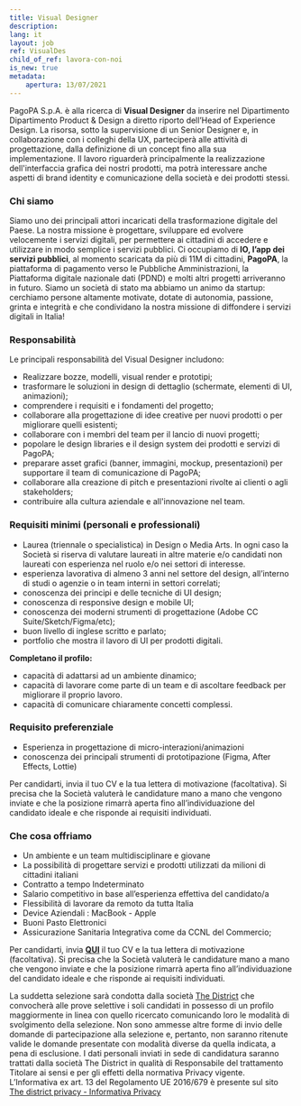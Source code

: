 ```yaml
---
title: Visual Designer
description:
lang: it
layout: job
ref: VisualDes
child_of_ref: lavora-con-noi
is_new: true
metadata:
    apertura: 13/07/2021 
---
```


PagoPA S.p.A. è alla ricerca di **Visual Designer** da inserire nel Dipartimento Dipartimento Product & Design a diretto riporto dell’Head of Experience Design. La risorsa, sotto la supervisione di un Senior Designer e, in collaborazione con i colleghi della UX, parteciperà alle attività di progettazione, dalla definizione di un concept fino alla sua implementazione. Il lavoro riguarderà principalmente la realizzazione dell'interfaccia grafica dei nostri prodotti, ma potrà interessare anche aspetti di brand identity e comunicazione della società e dei prodotti stessi.

### Chi siamo

Siamo uno dei principali attori incaricati della trasformazione digitale del Paese. La nostra missione è progettare, sviluppare ed evolvere velocemente i servizi digitali, per permettere ai cittadini di accedere e utilizzare in modo semplice i servizi pubblici.
Ci occupiamo di **IO, l’app dei servizi pubblici**, al momento scaricata da più di 11M di cittadini, **PagoPA**, la piattaforma di pagamento verso le Pubbliche Amministrazioni, la Piattaforma digitale nazionale dati (PDND) e molti altri progetti arriveranno in futuro.
Siamo un società di stato ma abbiamo un animo da startup: cerchiamo persone altamente motivate, dotate di autonomia, passione, grinta e integrità e che condividano la nostra missione di diffondere i servizi digitali in Italia!

### Responsabilità

Le principali responsabilità del Visual Designer includono:
- Realizzare bozze, modelli, visual render e prototipi;
- trasformare le soluzioni in design di dettaglio (schermate, elementi di UI, animazioni);
- comprendere i requisiti e i fondamenti del progetto;
- collaborare alla progettazione di idee creative per nuovi prodotti o per migliorare quelli esistenti;
- collaborare con i membri del team per il lancio di nuovi progetti;
- popolare le design libraries e il design system dei prodotti e servizi di PagoPA;
- preparare asset grafici (banner, immagini, mockup, presentazioni) per supportare il team di comunicazione di PagoPA;
- collaborare alla creazione di pitch e presentazioni rivolte ai clienti o agli stakeholders;
- contribuire alla cultura aziendale e all'innovazione nel team.


### Requisiti minimi (personali e professionali)

- Laurea (triennale o specialistica) in Design o Media Arts. In ogni caso la Società si riserva di valutare laureati in altre materie e/o candidati non laureati con esperienza nel ruolo e/o nei settori di interesse.  
- esperienza lavorativa di almeno 3 anni nel settore del design, all’interno di studi o agenzie o in team interni in settori correlati;
- conoscenza dei principi e delle tecniche di UI design;
- conoscenza di responsive design e mobile UI;
- conoscenza dei moderni strumenti di progettazione (Adobe CC Suite/Sketch/Figma/etc);
- buon livello di inglese scritto e parlato;
- portfolio che mostra il lavoro di UI per prodotti digitali.

**Completano il profilo:**

- capacità di adattarsi ad un ambiente dinamico;
- capacità di lavorare come parte di un team e di ascoltare feedback per migliorare il proprio lavoro.
- capacità di comunicare chiaramente concetti complessi.

### Requisito preferenziale

- Esperienza in progettazione di micro-interazioni/animazioni
- conoscenza dei principali strumenti di prototipazione (Figma, After Effects, Lottie)

 
Per candidarti, invia il tuo CV e la tua lettera di motivazione (facoltativa). Si precisa che la Società valuterà le candidature mano a mano che vengono inviate e che la posizione rimarrà aperta fino all’individuazione del candidato ideale e che risponde ai requisiti individuati.

### Che cosa offriamo

- Un ambiente e un team multidisciplinare e giovane 
- La possibilità di progettare servizi e prodotti utilizzati da milioni di cittadini italiani
- Contratto a tempo Indeterminato
- Salario competitivo in base all’esperienza effettiva del candidato/a
- Flessibilità di lavorare da remoto da tutta Italia
- Device Aziendali : MacBook - Apple
- Buoni Pasto Elettronici
- Assicurazione Sanitaria Integrativa come da CCNL del Commercio;

Per candidarti, invia [**QUI**](https://www.the-district.com/offerta-di-lavoro/remote/visual-designer/.html) il tuo CV e la tua lettera di motivazione (facoltativa). Si precisa che la Società valuterà le candidature mano a mano che vengono inviate e che la posizione rimarrà aperta fino all’individuazione del candidato ideale e che risponde ai requisiti individuati.
 
La suddetta selezione sarà condotta dalla società [The District](https://www.the-district.com/.html) che convocherà alle prove selettive i soli candidati in possesso di un profilo maggiormente in linea con quello ricercato comunicando loro le modalità di svolgimento della selezione.
Non sono ammesse altre forme di invio delle domande di partecipazione alla selezione e, pertanto, non saranno ritenute valide le domande presentate con modalità diverse da quella indicata, a pena di esclusione.
I dati personali inviati in sede di candidatura saranno trattati dalla società The District in qualità di Responsabile del trattamento Titolare ai sensi e per gli effetti della normativa Privacy vigente.
L’Informativa ex art. 13 del Regolamento UE 2016/679 è presente sul sito [The district privacy - Informativa Privacy](https://www.the-district.com/informativa-sul-trattamento-dei-dati-personali-openings-pagopa.html)
